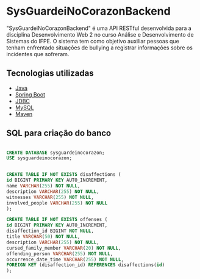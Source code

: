 # SysGuardeiNoCorazonBackend

"SysGuardeiNoCorazonBackend" é uma API RESTful desenvolvida para a disciplina Desenvolvimento Web 2 no curso Análise e Desenvolvimento de Sistemas do IFPE. O sistema tem como objetivo auxiliar pessoas que tenham enfrentado situações de bullying a registrar informações sobre os incidentes que sofreram.

## Tecnologias utilizadas

* [Java](https://www.java.com/pt-BR/)
* [Spring Boot](https://spring.io/projects/spring-boot)
* [JDBC](https://docs.oracle.com/javase/tutorial/jdbc/basics/index.html)
* [MySQL](https://www.mysql.com/)
* [Maven](https://maven.apache.org/)

## SQL para criação do banco

```sql

CREATE DATABASE sysguardeinocorazon;
USE sysguardeinocorazon;


CREATE TABLE IF NOT EXISTS disaffections (
id BIGINT PRIMARY KEY AUTO_INCREMENT,
name VARCHAR(255) NOT NULL,
description VARCHAR(255) NOT NULL,
witnesses VARCHAR(255) NOT NULL,
involved_people VARCHAR(255) NOT NULL
);

CREATE TABLE IF NOT EXISTS offenses (
id BIGINT PRIMARY KEY AUTO_INCREMENT,
disaffection_id BIGINT NOT NULL,
title VARCHAR(50) NOT NULL,
description VARCHAR(255) NOT NULL,
cursed_family_member VARCHAR(20) NOT NULL,
offending_person VARCHAR(255) NOT NULL,
occurrence_date_time VARCHAR(255) NOT NULL,
FOREIGN KEY (disaffection_id) REFERENCES disaffections(id)
);

```
